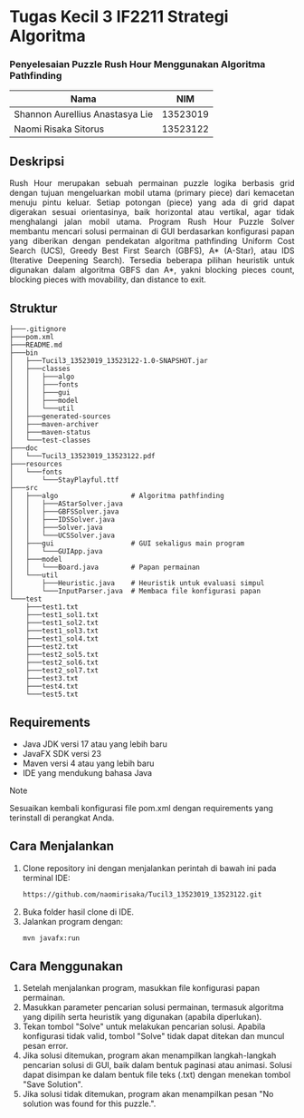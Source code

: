 # Tugas Kecil 3 IF2211 Strategi Algoritma
### Penyelesaian Puzzle Rush Hour Menggunakan Algoritma Pathfinding
| Nama | NIM |
|------|-----|
| Shannon Aurellius Anastasya Lie | 13523019 |
| Naomi Risaka Sitorus | 13523122 |

## Deskripsi
<p align = "justify">Rush Hour merupakan sebuah permainan puzzle logika berbasis grid dengan tujuan mengeluarkan mobil utama (primary piece) dari kemacetan menuju pintu keluar. Setiap potongan (piece) yang ada di grid dapat digerakan sesuai orientasinya, baik horizontal atau vertikal, agar tidak menghalangi jalan mobil utama. Program Rush Hour Puzzle Solver membantu mencari solusi permainan di GUI berdasarkan konfigurasi papan yang diberikan dengan pendekatan algoritma pathfinding Uniform Cost Search (UCS), Greedy Best First Search (GBFS), A* (A-Star), atau IDS (Iterative Deepening Search). Tersedia beberapa pilihan heuristik untuk digunakan dalam algoritma GBFS dan A*, yakni blocking pieces count, blocking pieces with movability, dan distance to exit.</p>

## Struktur
```
├───.gitignore
├───pom.xml
├───README.md
├───bin
│   ├───Tucil3_13523019_13523122-1.0-SNAPSHOT.jar
│   ├───classes
│   │   ├───algo
│   │   ├───fonts
│   │   ├───gui
│   │   ├───model
│   │   └───util
│   ├───generated-sources
│   ├───maven-archiver
│   ├───maven-status
│   └───test-classes
├───doc
│   └───Tucil3_13523019_13523122.pdf
├───resources
│   └───fonts
│       └───StayPlayful.ttf
├───src
│   ├───algo                  # Algoritma pathfinding
│   │   ├───AStarSolver.java
│   │   ├───GBFSSolver.java
│   │   ├───IDSSolver.java
│   │   ├───Solver.java
│   │   └───UCSSolver.java
│   ├───gui                   # GUI sekaligus main program  
│   │   └───GUIApp.java
│   ├───model                 
│   │   └───Board.java        # Papan permainan
│   └───util                  
│       ├───Heuristic.java    # Heuristik untuk evaluasi simpul
│       └───InputParser.java  # Membaca file konfigurasi papan
└───test
    ├───test1.txt
    ├───test1_sol1.txt
    ├───test1_sol2.txt
    ├───test1_sol3.txt
    ├───test1_sol4.txt
    ├───test2.txt
    ├───test2_sol5.txt
    ├───test2_sol6.txt
    ├───test2_sol7.txt
    ├───test3.txt
    ├───test4.txt
    └───test5.txt
```

## Requirements
- Java JDK versi 17 atau yang lebih baru
- JavaFX SDK versi 23 
- Maven versi 4 atau yang lebih baru
- IDE yang mendukung bahasa Java
> [!NOTE]
> Sesuaikan kembali konfigurasi file pom.xml dengan requirements yang terinstall di perangkat Anda. 

## Cara Menjalankan
1. Clone repository ini dengan menjalankan perintah di bawah ini pada terminal IDE:
   ```sh
   https://github.com/naomirisaka/Tucil3_13523019_13523122.git
2. Buka folder hasil clone di IDE.
3. Jalankan program dengan:
   ```sh
   mvn javafx:run
   
## Cara Menggunakan
1. Setelah menjalankan program, masukkan file konfigurasi papan permainan.
2. Masukkan parameter pencarian solusi permainan, termasuk algoritma yang dipilih serta heuristik yang digunakan (apabila diperlukan).
3. Tekan tombol "Solve" untuk melakukan pencarian solusi. Apabila konfigurasi tidak valid, tombol "Solve" tidak dapat ditekan dan muncul pesan error.
4. Jika solusi ditemukan, program akan menampilkan langkah-langkah pencarian solusi di GUI, baik dalam bentuk paginasi atau animasi. Solusi dapat disimpan ke dalam bentuk file teks (.txt) dengan menekan tombol "Save Solution".
5. Jika solusi tidak ditemukan, program akan menampilkan pesan "No solution was found for this puzzle.".
